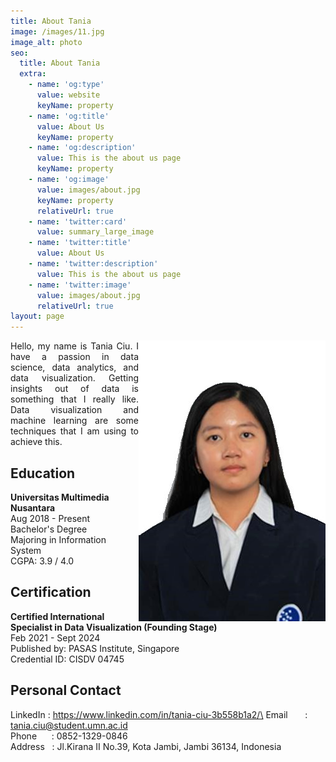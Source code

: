 ```yaml
---
title: About Tania
image: /images/11.jpg
image_alt: photo
seo:
  title: About Tania
  extra:
    - name: 'og:type'
      value: website
      keyName: property
    - name: 'og:title'
      value: About Us
      keyName: property
    - name: 'og:description'
      value: This is the about us page
      keyName: property
    - name: 'og:image'
      value: images/about.jpg
      keyName: property
      relativeUrl: true
    - name: 'twitter:card'
      value: summary_large_image
    - name: 'twitter:title'
      value: About Us
    - name: 'twitter:description'
      value: This is the about us page
    - name: 'twitter:image'
      value: images/about.jpg
      relativeUrl: true
layout: page
---
```


<img align="right" src="content/pages/portfolio/TaniaCiu1.jpg">
<div align="justify">
Hello, my name is Tania Ciu. I have a passion in data science, data analytics, and data visualization. Getting insights out of data is something that I really like. Data visualization and machine learning are some techniques that I am using to achieve this.</div>

## Education

**Universitas Multimedia Nusantara**</br>
Aug 2018 - Present </br>
Bachelor's Degree</br>
Majoring in Information System</br>
CGPA: 3.9 / 4.0

## Certification

**Certified International Specialist in Data Visualization (Founding Stage)**</br>
Feb 2021 - Sept 2024</br>
Published by: PASAS Institute, Singapore</br>
Credential ID: CISDV 04745

## Personal Contact

LinkedIn : https://www.linkedin.com/in/tania-ciu-3b558b1a2/\
Email       : tania.ciu@student.umn.ac.id\
Phone      : 0852-1329-0846\
Address   : Jl.Kirana II No.39, Kota Jambi, Jambi 36134, Indonesia
